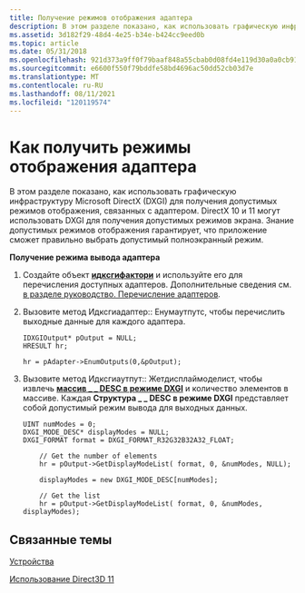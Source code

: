 ```yaml
---
title: Получение режимов отображения адаптера
description: В этом разделе показано, как использовать графическую инфраструктуру Microsoft DirectX (DXGI) для получения допустимых режимов отображения, связанных с адаптером.
ms.assetid: 3d182f29-48d4-4e25-b34e-b424cc9eed0b
ms.topic: article
ms.date: 05/31/2018
ms.openlocfilehash: 921d373a9ff0f79baaf848a55cbab0d08fd4e119d30a0a0cb917832830589dfa
ms.sourcegitcommit: e6600f550f79bddfe58bd4696ac50dd52cb03d7e
ms.translationtype: MT
ms.contentlocale: ru-RU
ms.lasthandoff: 08/11/2021
ms.locfileid: "120119574"
---
```

# <a name="how-to-get-adapter-display-modes"></a>Как получить режимы отображения адаптера

В этом разделе показано, как использовать графическую инфраструктуру Microsoft DirectX (DXGI) для получения допустимых режимов отображения, связанных с адаптером. DirectX 10 и 11 могут использовать DXGI для получения допустимых режимов экрана. Знание допустимых режимов отображения гарантирует, что приложение сможет правильно выбрать допустимый полноэкранный режим.

**Получение режима вывода адаптера**

1.  Создайте объект [**идксгифактори**](/windows/desktop/api/dxgi/nn-dxgi-idxgifactory) и используйте его для перечисления доступных адаптеров. Дополнительные сведения см. [в разделе руководство. Перечисление адаптеров](overviews-direct3d-11-devices-enum.md).
2.  Вызовите метод Идксгиадаптер:: Енумаутпутс, чтобы перечислить выходные данные для каждого адаптера.
    ```
    IDXGIOutput* pOutput = NULL; 
    HRESULT hr;

    hr = pAdapter->EnumOutputs(0,&pOutput);
    ```

    

3.  Вызовите метод Идксгиаутпут:: Жетдисплаймоделист, чтобы извлечь [**массив \_ \_ DESC в режиме DXGI**](/previous-versions/windows/desktop/legacy/bb173064(v=vs.85)) и количество элементов в массиве. Каждая **Структура \_ \_ DESC в режиме DXGI** представляет собой допустимый режим вывода для выходных данных.
    ```
    UINT numModes = 0;
    DXGI_MODE_DESC* displayModes = NULL;
    DXGI_FORMAT format = DXGI_FORMAT_R32G32B32A32_FLOAT;

        // Get the number of elements
        hr = pOutput->GetDisplayModeList( format, 0, &numModes, NULL);

        displayModes = new DXGI_MODE_DESC[numModes]; 

        // Get the list
        hr = pOutput->GetDisplayModeList( format, 0, &numModes, displayModes);
    ```

    

## <a name="related-topics"></a>Связанные темы

<dl> <dt>

[Устройства](overviews-direct3d-11-devices.md)
</dt> <dt>

[Использование Direct3D 11](how-to-use-direct3d-11.md)
</dt> </dl>

 

 